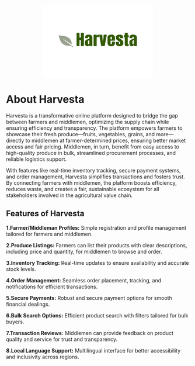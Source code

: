 <p align="center">
  <img src="./public/favicon.ico" width="300" height="200" />
</p>

 # About Harvesta
Harvesta is a transformative online platform designed to bridge the gap between farmers and middlemen, optimizing the supply chain while ensuring efficiency and transparency. The platform empowers farmers to showcase their fresh produce—fruits, vegetables, grains, and more—directly to middlemen at farmer-determined prices, ensuring better market access and fair pricing. Middlemen, in turn, benefit from easy access to high-quality produce in bulk, streamlined procurement processes, and reliable logistics support.

With features like real-time inventory tracking, secure payment systems, and order management, Harvesta simplifies transactions and fosters trust. By connecting farmers with middlemen, the platform boosts efficiency, reduces waste, and creates a fair, sustainable ecosystem for all stakeholders involved in the agricultural value chain.

## Features of Harvesta
**1.Farmer/Middleman Profiles:** Simple registration and profile management tailored for farmers and middlemen.

**2.Produce Listings:** Farmers can list their products with clear descriptions, including price and quantity, for middlemen to browse and order.

**3.Inventory Tracking:** Real-time updates to ensure availability and accurate stock levels.

**4.Order Management:** Seamless order placement, tracking, and notifications for efficient transactions.

**5.Secure Payments:** Robust and secure payment options for smooth financial dealings.

**6.Bulk Search Options:** Efficient product search with filters tailored for bulk buyers.

**7.Transaction Reviews:** Middlemen can provide feedback on product quality and service for trust and transparency.

**8.Local Language Support:** Multilingual interface for better accessibility and inclusivity across regions.


